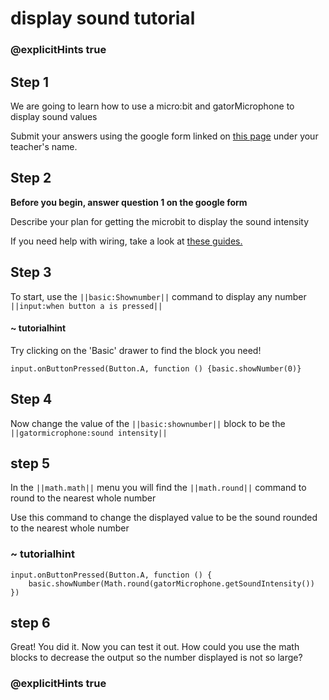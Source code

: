 # display sound tutorial
### @explicitHints true
 
## Step 1
 
We are going to learn how to use a micro:bit and gatorMicrophone to display sound values
 
Submit your answers using the google form linked on [this page](https://schoolwidelabs.github.io/sensor-immersion/assessments/Lesson2/sound_assessment.html) under your teacher's name. 
 
## Step 2
 
**Before you begin, answer question 1 on the google form**
 
Describe your plan for getting the microbit to display the sound intensity
 
If you need help with wiring, take a look at [these guides.](https://docs.google.com/document/d/1KrhVLl_owwXz_xAVbcIEAG9O5N4wdBY3mjd-GX34Bag/edit?usp=sharing)
 
## Step 3
 
To start, use the ``||basic:Shownumber||`` command to display any number ``||input:when button a is pressed||``
 
#### ~ tutorialhint
Try clicking on the 'Basic' drawer to find the block you need!
 
```blocks
input.onButtonPressed(Button.A, function () {basic.showNumber(0)}
```
 
## Step 4
 
Now change the value of the ``||basic:shownumber||`` block to be the ``||gatormicrophone:sound intensity||``
 
 
## step 5 
 
In the ``||math.math||`` menu you will find the ``||math.round||`` command to round to the nearest whole number
 
Use this command to change the displayed value to be the sound rounded to the nearest whole number
 
### ~ tutorialhint
```blocks
input.onButtonPressed(Button.A, function () {
    basic.showNumber(Math.round(gatorMicrophone.getSoundIntensity())
})
```
 
## step 6
Great! You did it. Now you can test it out. How could you use the math blocks to decrease the output so the number displayed is not so large?
### @explicitHints true
 
